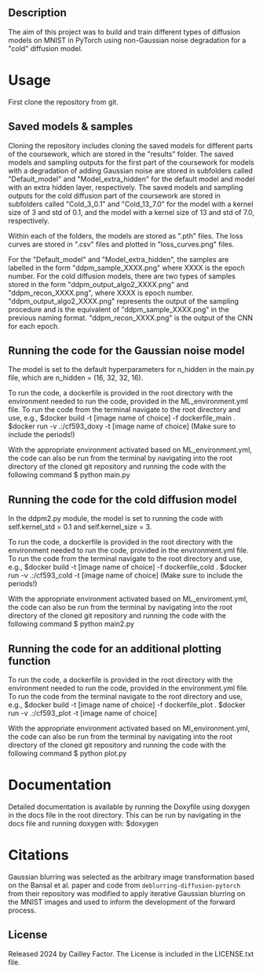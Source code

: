 ## Description
The aim of this project was to build and train different types of diffusion models on MNIST in PyTorch using non-Gaussian noise degradation for a "cold" diffusion model.

# Usage
First clone the repository from git.

## Saved models & samples
Cloning the repository includes cloning the saved models for different parts of the coursework,
which are stored in the "results" folder.
The saved models and sampling outputs for the first part of the coursework for models with a degradation of adding Gaussian noise are stored in subfolders called "Default_model" and "Model_extra_hidden" for the default model and model with an extra hidden layer, respectively.
The saved models and sampling outputs for the cold diffusion part of the coursework are stored in subfolders called "Cold_3_0.1" and "Cold_13_7.0" for the model with a kernel size of 3 and std of 0.1, and the model with a kernel size of 13 and std of 7.0, respectively.

Within each of the folders, the models are stored as ".pth" files.
The loss curves are stored in ".csv" files and plotted in "loss_curves.png" files.

For the "Default_model" and "Model_extra_hidden", the samples are labelled in the form "ddpm_sample_XXXX.png" where XXXX is the epoch number.
For the cold diffusion models, there are two types of samples stored in the form "ddpm_output_algo2_XXXX.png" and "ddpm_recon_XXXX.png",
where XXXX is epoch number. "ddpm_output_algo2_XXXX.png" represents the output of the sampling procedure and is the equivalent of
"ddpm_sample_XXXX.png" in the previous naming format. "ddpm_recon_XXXX.png" is the output of the CNN for each epoch.

## Running the code for the Gaussian noise model
The model is set to the default hyperparameters for n_hidden in the main.py file, which are n_hidden = (16, 32, 32, 16).

To run the code, a dockerfile is provided in the root directory with the environment needed to run the code, provided in the ML_environment.yml file.
To run the code from the terminal navigate to the root directory and use, e.g.,
$docker build -t [image name of choice] -f dockerfile_main .
$docker run -v .:/cf593_doxy -t [image name of choice]
(Make sure to include the periods!)

With the appropriate environment activated based on ML_environment.yml, the code can also be run from the terminal
by navigating into the root directory of the cloned git repository and running the code with the following command
$ python main.py

## Running the code for the cold diffusion model
In the ddpm2.py module, the model is set to running the code with self.kernel_std = 0.1
and self.kernel_size = 3.

To run the code, a dockerfile is provided in the root directory with the environment needed to run the code, provided in the environment.yml file.
To run the code from the terminal navigate to the root directory and use, e.g.,
$docker build -t [image name of choice] -f dockerfile_cold .
$docker run -v .:/cf593_cold -t [image name of choice]
(Make sure to include the periods!)

With the appropriate environment activated based on ML_enviroment.yml, the code can also be run from the terminal
by navigating into the root directory of the cloned git repository and running the code with the following command
$ python main2.py

## Running the code for an additional plotting function
To run the code, a dockerfile is provided in the root directory with the environment needed to run the code, provided in the environment.yml file.
To run the code from the terminal navigate to the root directory and use, e.g.,
$docker build -t [image name of choice] -f dockerfile_plot .
$docker run -v .:/cf593_plot -t [image name of choice]

With the appropriate environment activated based on MI_environment.yml, the code can also be run from the terminal
by navigating into the root directory of the cloned git repository and running the code with the following command
$ python plot.py

# Documentation
Detailed documentation is available by running the Doxyfile using doxygen in the docs file in the root directory.
This can be run by navigating in the docs file and running doxygen with:
$doxygen

# Citations
Gaussian blurring was selected as the arbitrary image transformation based on the Bansal et al. paper and code from `deblurring-diffusion-pytorch` from their repository was modified to apply iterative Gaussian blurring on the MNIST images and used to inform the development of the forward process.

## License
Released 2024 by Cailley Factor.
The License is included in the LICENSE.txt file.

